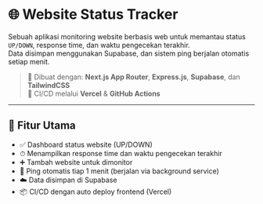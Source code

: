 # 🌐 Website Status Tracker

Sebuah aplikasi monitoring website berbasis web untuk memantau status `UP/DOWN`, response time, dan waktu pengecekan terakhir.  
Data disimpan menggunakan Supabase, dan sistem ping berjalan otomatis setiap menit.

> 🔧 Dibuat dengan: **Next.js App Router**, **Express.js**, **Supabase**, dan **TailwindCSS**  
> 🚀 CI/CD melalui **Vercel** & **GitHub Actions**

---

## 🚀 Fitur Utama

- ✅ Dashboard status website (UP/DOWN)
- ⏱ Menampilkan response time dan waktu pengecekan terakhir
- ➕ Tambah website untuk dimonitor
- 🔁 Ping otomatis tiap 1 menit (berjalan via background service)
- ☁️ Data disimpan di Supabase
- 📦 CI/CD dengan auto deploy frontend (Vercel)
